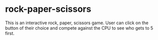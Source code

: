 # rock-paper-scissors

This is an interactive rock, paper, scissors game. 
User can click on the button of their choice 
and compete against the CPU to see who gets to 5 first.
